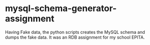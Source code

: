 # mysql-schema-generator-assignment
Having Fake data, the python scripts creates the MySQL schema and dumps the fake data. It was an RDB assignment for my school EPITA.
